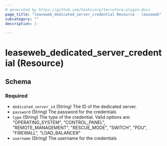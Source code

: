 ```yaml
---
# generated by https://github.com/hashicorp/terraform-plugin-docs
page_title: "leaseweb_dedicated_server_credential Resource - leaseweb"
subcategory: ""
description: |-
  
---
```


# leaseweb_dedicated_server_credential (Resource)





<!-- schema generated by tfplugindocs -->
## Schema

### Required

- `dedicated_server_id` (String) The ID of the dedicated server.
- `password` (String) The password for the credentials
- `type` (String) The type of the credential. Valid options are: "OPERATING_SYSTEM", "CONTROL_PANEL", "REMOTE_MANAGEMENT", "RESCUE_MODE", "SWITCH", "PDU", "FIREWALL", "LOAD_BALANCER"
- `username` (String) The username for the credentials
